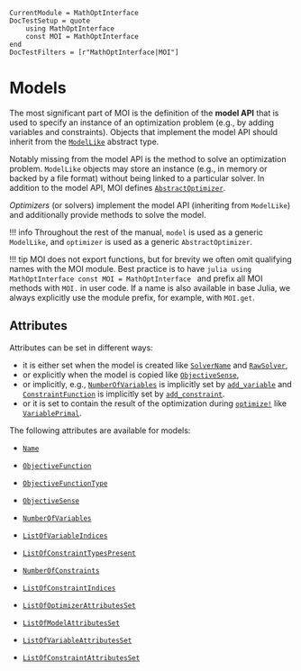 ```@meta
CurrentModule = MathOptInterface
DocTestSetup = quote
    using MathOptInterface
    const MOI = MathOptInterface
end
DocTestFilters = [r"MathOptInterface|MOI"]
```

# Models

The most significant part of MOI is the definition of the **model API** that is
used to specify an instance of an optimization problem (e.g., by adding
variables and constraints). Objects that implement the model API should inherit
from the [`ModelLike`](@ref) abstract type.

Notably missing from the model API is the method to solve an optimization
problem. `ModelLike` objects may store an instance (e.g., in memory or backed by
a file format) without being linked to a particular solver. In addition to the
model API, MOI defines [`AbstractOptimizer`](@ref).

*Optimizers* (or solvers) implement the model API (inheriting from `ModelLike`)
and additionally provide methods to solve the model.

!!! info
    Throughout the rest of the manual, `model` is used as a generic `ModelLike`,
    and `optimizer` is used as a generic `AbstractOptimizer`.

!!! tip
    MOI does not export functions, but for brevity we often omit qualifying
    names with the MOI module. Best practice is to have
    ```julia
    using MathOptInterface
    const MOI = MathOptInterface
    ```
    and prefix all MOI methods with `MOI.` in user code. If a name is also
    available in base Julia, we always explicitly use the module prefix, for
    example, with `MOI.get`.

## Attributes

Attributes can be set in different ways:

* it is either set when the model is created like [`SolverName`](@ref) and
  [`RawSolver`](@ref),
* or explicitly when the model is copied like [`ObjectiveSense`](@ref),
* or implicitly, e.g., [`NumberOfVariables`](@ref) is implicitly set by
  [`add_variable`](@ref) and [`ConstraintFunction`](@ref) is implicitly set by
  [`add_constraint`](@ref).
* or it is set to contain the result of the optimization during
  [`optimize!`](@ref) like [`VariablePrimal`](@ref).

The following attributes are available for models:

 * [`Name`](@ref)

 * [`ObjectiveFunction`](@ref)
 * [`ObjectiveFunctionType`](@ref)
 * [`ObjectiveSense`](@ref)

 * [`NumberOfVariables`](@ref)
 * [`ListOfVariableIndices`](@ref)

 * [`ListOfConstraintTypesPresent`](@ref)
 * [`NumberOfConstraints`](@ref)
 * [`ListOfConstraintIndices`](@ref)

 * [`ListOfOptimizerAttributesSet`](@ref)
 * [`ListOfModelAttributesSet`](@ref)
 * [`ListOfVariableAttributesSet`](@ref)
 * [`ListOfConstraintAttributesSet`](@ref)
